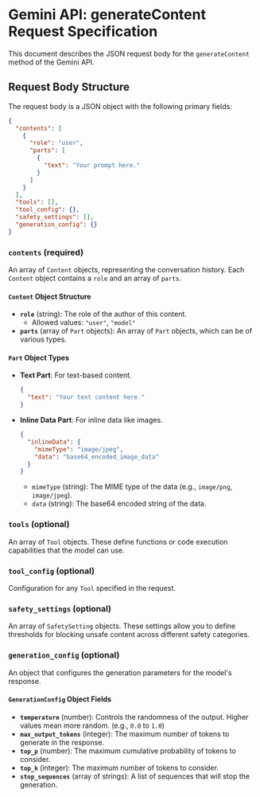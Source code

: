 # Gemini API: generateContent Request Specification

This document describes the JSON request body for the `generateContent` method of the Gemini API.

## Request Body Structure

The request body is a JSON object with the following primary fields:

```json
{
  "contents": [
    {
      "role": "user",
      "parts": [
        {
          "text": "Your prompt here."
        }
      ]
    }
  ],
  "tools": [],
  "tool_config": {},
  "safety_settings": [],
  "generation_config": {}
}
```

### `contents` (required)

An array of `Content` objects, representing the conversation history. Each `Content` object contains a `role` and an array of `parts`.

#### `Content` Object Structure

*   **`role`** (string): The role of the author of this content.
    *   Allowed values: `"user"`, `"model"`
*   **`parts`** (array of `Part` objects): An array of `Part` objects, which can be of various types.

#### `Part` Object Types

*   **Text Part**: For text-based content.
    ```json
    {
      "text": "Your text content here."
    }
    ```
*   **Inline Data Part**: For inline data like images.
    ```json
    {
      "inlineData": {
        "mimeType": "image/jpeg",
        "data": "base64_encoded_image_data"
      }
    }
    ```
    *   `mimeType` (string): The MIME type of the data (e.g., `image/png`, `image/jpeg`).
    *   `data` (string): The base64 encoded string of the data.

### `tools` (optional)

An array of `Tool` objects. These define functions or code execution capabilities that the model can use.

### `tool_config` (optional)

Configuration for any `Tool` specified in the request.

### `safety_settings` (optional)

An array of `SafetySetting` objects. These settings allow you to define thresholds for blocking unsafe content across different safety categories.

### `generation_config` (optional)

An object that configures the generation parameters for the model's response.

#### `GenerationConfig` Object Fields

*   **`temperature`** (number): Controls the randomness of the output. Higher values mean more random. (e.g., `0.0` to `1.0`)
*   **`max_output_tokens`** (integer): The maximum number of tokens to generate in the response.
*   **`top_p`** (number): The maximum cumulative probability of tokens to consider.
*   **`top_k`** (integer): The maximum number of tokens to consider.
*   **`stop_sequences`** (array of strings): A list of sequences that will stop the generation.
